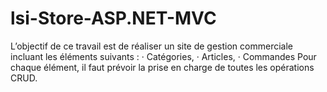 # lsi-Store-ASP.NET-MVC
L’objectif de ce travail est de réaliser un site de gestion commerciale incluant les éléments suivants :  ·      Catégories,  ·      Articles,  ·      Commandes  Pour chaque élément, il faut prévoir la prise en charge de toutes les opérations CRUD.
